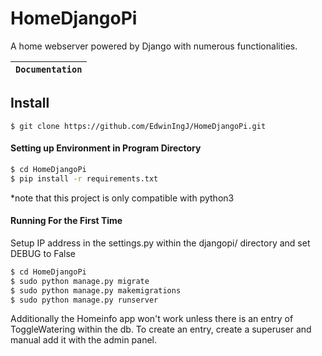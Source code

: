 # HomeDjangoPi
A home webserver powered by Django with numerous functionalities.

**`Documentation`** |
------------------- |

## Install
```
$ git clone https://github.com/EdwinIngJ/HomeDjangoPi.git
```

#### Setting up Environment in Program Directory
```bash
$ cd HomeDjangoPi
$ pip install -r requirements.txt
```
*note that this project is only compatible with python3

#### Running For the First Time
Setup IP address in the settings.py within the djangopi/ directory and set DEBUG to False
```bash
$ cd HomeDjangoPi
$ sudo python manage.py migrate
$ sudo python manage.py makemigrations
$ sudo python manage.py runserver
```
Additionally the Homeinfo app won't work unless there is an entry of ToggleWatering within the db. 
To create an entry, create a superuser and manual add it with the admin panel.
